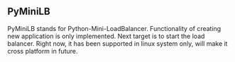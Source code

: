 ## PyMiniLB

PyMiniLB stands for Python-Mini-LoadBalancer. Functionality of creating new application is only implemented. Next target is to start the load balancer. Right now, it has been supported in linux system only, will make it cross platform in future.